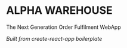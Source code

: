 # ALPHA WAREHOUSE

The Next Generation Order Fulfilment WebApp

*Built from create-react-app boilerplate*
